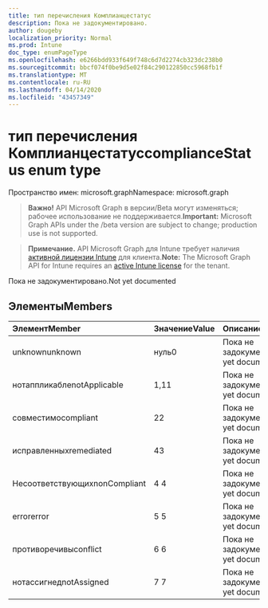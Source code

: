 ```yaml
---
title: тип перечисления Комплианцестатус
description: Пока не задокументировано.
author: dougeby
localization_priority: Normal
ms.prod: Intune
doc_type: enumPageType
ms.openlocfilehash: e6266bdd933f649f748c6d7d2274cb323dc238b0
ms.sourcegitcommit: bbcf074f0be9d5e02f84c290122850cc5968fb1f
ms.translationtype: MT
ms.contentlocale: ru-RU
ms.lasthandoff: 04/14/2020
ms.locfileid: "43457349"
---
```

# <a name="compliancestatus-enum-type"></a><span data-ttu-id="0b8ce-103">тип перечисления Комплианцестатус</span><span class="sxs-lookup"><span data-stu-id="0b8ce-103">complianceStatus enum type</span></span>

<span data-ttu-id="0b8ce-104">Пространство имен: microsoft.graph</span><span class="sxs-lookup"><span data-stu-id="0b8ce-104">Namespace: microsoft.graph</span></span>

> <span data-ttu-id="0b8ce-105">**Важно!** API Microsoft Graph в версии/Beta могут изменяться; рабочее использование не поддерживается.</span><span class="sxs-lookup"><span data-stu-id="0b8ce-105">**Important:** Microsoft Graph APIs under the /beta version are subject to change; production use is not supported.</span></span>

> <span data-ttu-id="0b8ce-106">**Примечание.** API Microsoft Graph для Intune требует наличия [активной лицензии Intune](https://go.microsoft.com/fwlink/?linkid=839381) для клиента.</span><span class="sxs-lookup"><span data-stu-id="0b8ce-106">**Note:** The Microsoft Graph API for Intune requires an [active Intune license](https://go.microsoft.com/fwlink/?linkid=839381) for the tenant.</span></span>

<span data-ttu-id="0b8ce-107">Пока не задокументировано.</span><span class="sxs-lookup"><span data-stu-id="0b8ce-107">Not yet documented</span></span>

## <a name="members"></a><span data-ttu-id="0b8ce-108">Элементы</span><span class="sxs-lookup"><span data-stu-id="0b8ce-108">Members</span></span>
|<span data-ttu-id="0b8ce-109">Элемент</span><span class="sxs-lookup"><span data-stu-id="0b8ce-109">Member</span></span>|<span data-ttu-id="0b8ce-110">Значение</span><span class="sxs-lookup"><span data-stu-id="0b8ce-110">Value</span></span>|<span data-ttu-id="0b8ce-111">Описание</span><span class="sxs-lookup"><span data-stu-id="0b8ce-111">Description</span></span>|
|:---|:---|:---|
|<span data-ttu-id="0b8ce-112">unknown</span><span class="sxs-lookup"><span data-stu-id="0b8ce-112">unknown</span></span>|<span data-ttu-id="0b8ce-113">нуль</span><span class="sxs-lookup"><span data-stu-id="0b8ce-113">0</span></span>|<span data-ttu-id="0b8ce-114">Пока не задокументировано.</span><span class="sxs-lookup"><span data-stu-id="0b8ce-114">Not yet documented</span></span>|
|<span data-ttu-id="0b8ce-115">нотаппликабле</span><span class="sxs-lookup"><span data-stu-id="0b8ce-115">notApplicable</span></span>|<span data-ttu-id="0b8ce-116">1,1</span><span class="sxs-lookup"><span data-stu-id="0b8ce-116">1</span></span>|<span data-ttu-id="0b8ce-117">Пока не задокументировано.</span><span class="sxs-lookup"><span data-stu-id="0b8ce-117">Not yet documented</span></span>|
|<span data-ttu-id="0b8ce-118">совместимо</span><span class="sxs-lookup"><span data-stu-id="0b8ce-118">compliant</span></span>|<span data-ttu-id="0b8ce-119">2</span><span class="sxs-lookup"><span data-stu-id="0b8ce-119">2</span></span>|<span data-ttu-id="0b8ce-120">Пока не задокументировано.</span><span class="sxs-lookup"><span data-stu-id="0b8ce-120">Not yet documented</span></span>|
|<span data-ttu-id="0b8ce-121">исправленных</span><span class="sxs-lookup"><span data-stu-id="0b8ce-121">remediated</span></span>|<span data-ttu-id="0b8ce-122">4</span><span class="sxs-lookup"><span data-stu-id="0b8ce-122">3</span></span>|<span data-ttu-id="0b8ce-123">Пока не задокументировано.</span><span class="sxs-lookup"><span data-stu-id="0b8ce-123">Not yet documented</span></span>|
|<span data-ttu-id="0b8ce-124">Несоответствующих</span><span class="sxs-lookup"><span data-stu-id="0b8ce-124">nonCompliant</span></span>|<span data-ttu-id="0b8ce-125">4 </span><span class="sxs-lookup"><span data-stu-id="0b8ce-125">4</span></span>|<span data-ttu-id="0b8ce-126">Пока не задокументировано.</span><span class="sxs-lookup"><span data-stu-id="0b8ce-126">Not yet documented</span></span>|
|<span data-ttu-id="0b8ce-127">error</span><span class="sxs-lookup"><span data-stu-id="0b8ce-127">error</span></span>|<span data-ttu-id="0b8ce-128">5 </span><span class="sxs-lookup"><span data-stu-id="0b8ce-128">5</span></span>|<span data-ttu-id="0b8ce-129">Пока не задокументировано.</span><span class="sxs-lookup"><span data-stu-id="0b8ce-129">Not yet documented</span></span>|
|<span data-ttu-id="0b8ce-130">противоречивы</span><span class="sxs-lookup"><span data-stu-id="0b8ce-130">conflict</span></span>|<span data-ttu-id="0b8ce-131">6 </span><span class="sxs-lookup"><span data-stu-id="0b8ce-131">6</span></span>|<span data-ttu-id="0b8ce-132">Пока не задокументировано.</span><span class="sxs-lookup"><span data-stu-id="0b8ce-132">Not yet documented</span></span>|
|<span data-ttu-id="0b8ce-133">нотассигнед</span><span class="sxs-lookup"><span data-stu-id="0b8ce-133">notAssigned</span></span>|<span data-ttu-id="0b8ce-134">7 </span><span class="sxs-lookup"><span data-stu-id="0b8ce-134">7</span></span>|<span data-ttu-id="0b8ce-135">Пока не задокументировано.</span><span class="sxs-lookup"><span data-stu-id="0b8ce-135">Not yet documented</span></span>|



